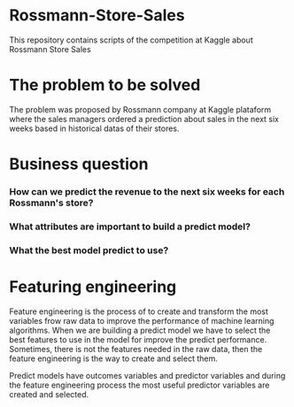 # Rossmann-Store-Sales
This repository contains scripts of the competition at Kaggle about Rossmann Store Sales


<h1>The problem to be solved</h1>

The problem was proposed by Rossmann  company at Kaggle plataform where the sales managers ordered a prediction about sales in the next six weeks based in historical datas of their stores.


<h1>Business question</h1>

<h3>How can we predict the revenue to the next six weeks for each Rossmann's store?</h3>
<h3>What attributes are important to build a predict model?</h3>
<h3>What the best model predict to use?</h3>


<h1>Featuring engineering</h1>

<p>Feature engineering is the process of to create and transform the most variables frow raw data to improve the performance of machine learning algorithms. When we are building a predict model we have to select the best features to use in the model for improve the predict performance. Sometimes, there is not the features needed in the raw data, then the feature engineering is the way to create and select them.</p>

<p>Predict models have outcomes variables and predictor variables and during the feature engineering process the most useful predictor variables are created and selected.</p>
